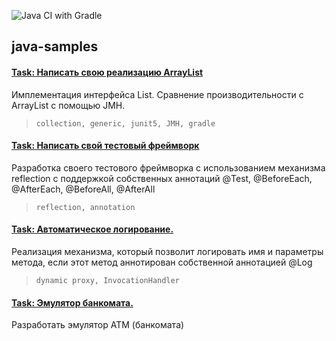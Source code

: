 ![Java CI with Gradle](https://github.com/Frechman/java-otus/workflows/Java%20CI%20with%20Gradle/badge.svg?branch=master)

## java-samples

#### [Task: Написать свою реализацию ArrayList](./HW02-generics)
Имплементация интерфейса List. Сравнение производительности с ArrayList c помощью JMH.

> <code>collection, generic, junit5, JMH, gradle</code>

#### [Task: Написать свой тестовый фреймворк](./HW03-test-framework)
Разработка своего тестового фреймворка с использованием механизма reflection с поддержкой собственных аннотаций @Test, @BeforeEach, @AfterEach, @BeforeAll, @AfterAll

> <code>reflection, annotation</code>

#### [Task: Автоматическое логирование.](./HW05-aop-proxy)
Реализация механизма, который позволит логировать имя и параметры метода, если этот метод аннотирован собственной аннотацией @Log

> <code>dynamic proxy, InvocationHandler</code>

#### [Task: Эмулятор банкомата.](./HW06-solid-atm)
Разработать эмулятор АТМ (банкомата)
